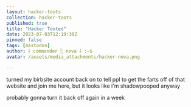 ```yaml
---
layout: hacker-toots
collection: hacker-toots
published: true
title: "Hacker Tooted"
date: 2023-07-03T12:19:30Z
pinned: false
tags: [mastodon]
author: ⸸ commander ░ nova ⸸ :~$
avatar: /assets/media_attachments/hacker-nova.png

---
```


<p>turned my birbsite account back on to tell ppl to get the farts off of that website and join me here, but it looks like i&#39;m shadowpooped anyway</p><p>probably gonna turn it back off again in a week</p>


